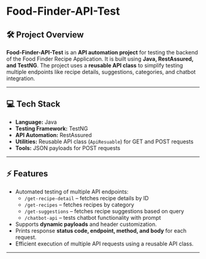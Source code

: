 # Food-Finder-API-Test

## 🛠️ Project Overview
**Food-Finder-API-Test** is an **API automation project** for testing the backend of the Food Finder Recipe Application. It is built using **Java, RestAssured, and TestNG**. The project uses a **reusable API class** to simplify testing multiple endpoints like recipe details, suggestions, categories, and chatbot integration.

---

## 💻 Tech Stack
- **Language:** Java  
- **Testing Framework:** TestNG  
- **API Automation:** RestAssured  
- **Utilities:** Reusable API class (`ApiResuable`) for GET and POST requests  
- **Tools:** JSON payloads for POST requests  

---

## ⚡ Features
- Automated testing of multiple API endpoints:  
  - `/get-recipe-detail` – fetches recipe details by ID  
  - `/get-recipes` – fetches recipes by category  
  - `/get-suggestions` – fetches recipe suggestions based on query  
  - `/chatbot-api` – tests chatbot functionality with prompt  
- Supports **dynamic payloads** and header customization.  
- Prints response **status code, endpoint, method, and body** for each request.  
- Efficient execution of multiple API requests using a reusable API class.

---


